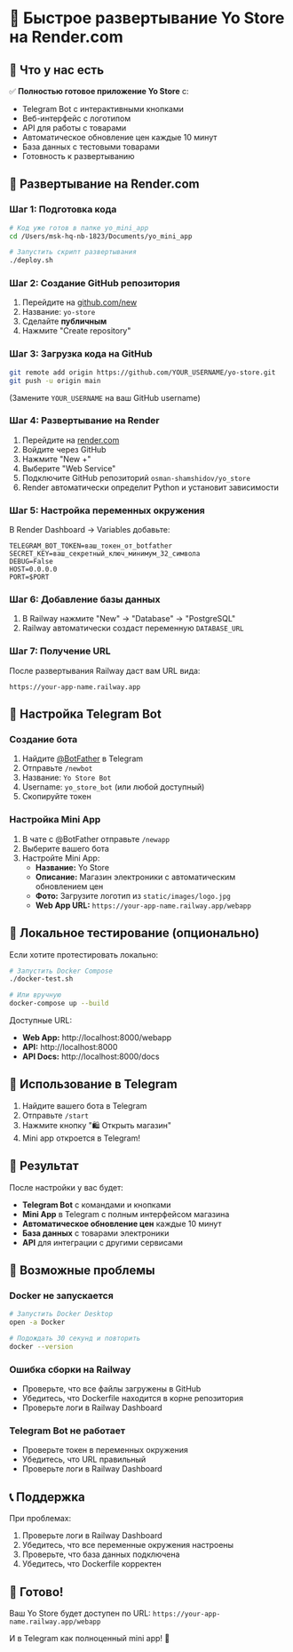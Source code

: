 # 🚀 Быстрое развертывание Yo Store на Render.com

## 🎯 Что у нас есть

✅ **Полностью готовое приложение Yo Store** с:
- Telegram Bot с интерактивными кнопками
- Веб-интерфейс с логотипом
- API для работы с товарами
- Автоматическое обновление цен каждые 10 минут
- База данных с тестовыми товарами
- Готовность к развертыванию

## 🚀 Развертывание на Render.com

### Шаг 1: Подготовка кода
```bash
# Код уже готов в папке yo_mini_app
cd /Users/msk-hq-nb-1823/Documents/yo_mini_app

# Запустить скрипт развертывания
./deploy.sh
```

### Шаг 2: Создание GitHub репозитория
1. Перейдите на [github.com/new](https://github.com/new)
2. Название: `yo-store`
3. Сделайте **публичным**
4. Нажмите "Create repository"

### Шаг 3: Загрузка кода на GitHub
```bash
git remote add origin https://github.com/YOUR_USERNAME/yo-store.git
git push -u origin main
```
(Замените `YOUR_USERNAME` на ваш GitHub username)

### Шаг 4: Развертывание на Render
1. Перейдите на [render.com](https://render.com)
2. Войдите через GitHub
3. Нажмите "New +"
4. Выберите "Web Service"
5. Подключите GitHub репозиторий `osman-shamshidov/yo_store`
6. Render автоматически определит Python и установит зависимости

### Шаг 5: Настройка переменных окружения
В Render Dashboard → Variables добавьте:
```
TELEGRAM_BOT_TOKEN=ваш_токен_от_botfather
SECRET_KEY=ваш_секретный_ключ_минимум_32_символа
DEBUG=False
HOST=0.0.0.0
PORT=$PORT
```

### Шаг 6: Добавление базы данных
1. В Railway нажмите "New" → "Database" → "PostgreSQL"
2. Railway автоматически создаст переменную `DATABASE_URL`

### Шаг 7: Получение URL
После развертывания Railway даст вам URL вида:
```
https://your-app-name.railway.app
```

## 🤖 Настройка Telegram Bot

### Создание бота
1. Найдите [@BotFather](https://t.me/botfather) в Telegram
2. Отправьте `/newbot`
3. Название: `Yo Store Bot`
4. Username: `yo_store_bot` (или любой доступный)
5. Скопируйте токен

### Настройка Mini App
1. В чате с @BotFather отправьте `/newapp`
2. Выберите вашего бота
3. Настройте Mini App:
   - **Название:** Yo Store
   - **Описание:** Магазин электроники с автоматическим обновлением цен
   - **Фото:** Загрузите логотип из `static/images/logo.jpg`
   - **Web App URL:** `https://your-app-name.railway.app/webapp`

## 🧪 Локальное тестирование (опционально)

Если хотите протестировать локально:
```bash
# Запустить Docker Compose
./docker-test.sh

# Или вручную
docker-compose up --build
```

Доступные URL:
- **Web App:** http://localhost:8000/webapp
- **API:** http://localhost:8000
- **API Docs:** http://localhost:8000/docs

## 📱 Использование в Telegram

1. Найдите вашего бота в Telegram
2. Отправьте `/start`
3. Нажмите кнопку "🛍️ Открыть магазин"
4. Mini app откроется в Telegram!

## 🎉 Результат

После настройки у вас будет:
- **Telegram Bot** с командами и кнопками
- **Mini App** в Telegram с полным интерфейсом магазина
- **Автоматическое обновление цен** каждые 10 минут
- **База данных** с товарами электроники
- **API** для интеграции с другими сервисами

## 🔧 Возможные проблемы

### Docker не запускается
```bash
# Запустить Docker Desktop
open -a Docker

# Подождать 30 секунд и повторить
docker --version
```

### Ошибка сборки на Railway
- Проверьте, что все файлы загружены в GitHub
- Убедитесь, что Dockerfile находится в корне репозитория
- Проверьте логи в Railway Dashboard

### Telegram Bot не работает
- Проверьте токен в переменных окружения
- Убедитесь, что URL правильный
- Проверьте логи в Railway Dashboard

## 📞 Поддержка

При проблемах:
1. Проверьте логи в Railway Dashboard
2. Убедитесь, что все переменные окружения настроены
3. Проверьте, что база данных подключена
4. Убедитесь, что Dockerfile корректен

## 🎯 Готово!

Ваш Yo Store будет доступен по URL:
`https://your-app-name.railway.app/webapp`

И в Telegram как полноценный mini app! 🚀
